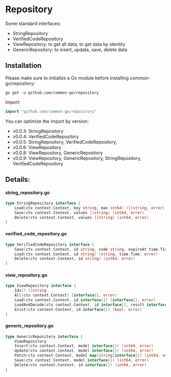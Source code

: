 # Repository
Some standard interfaces:
- StringRepository
- VerifiedCodeRepository
- ViewRepository: to get all data, to get data by identity
- GenericRepository: to insert, update, save, delete data

## Installation

Please make sure to initialize a Go module before installing common-go/repository:

```shell
go get -u github.com/common-go/repository
```

Import:

```go
import "github.com/common-go/repository"
```

You can optimize the import by version:
- v0.0.3: StringRepository
- v0.0.4: VerifiedCodeRepository
- v0.0.5: StringRepository, VerifiedCodeRepository, 
- v0.0.6: ViewRepository
- v0.0.8: ViewRepository, GenericRepository
- v0.0.9: ViewRepository, GenericRepository, StringRepository, VerifiedCodeRepository

## Details:
#### string_repository.go
```go
type StringRepository interface {
	Load(ctx context.Context, key string, max int64) ([]string, error)
	Save(ctx context.Context, values []string) (int64, error)
	Delete(ctx context.Context, values []string) (int64, error)
}
```

#### verified_code_repository.go
```go
type VerifiedCodeRepository interface {
	Save(ctx context.Context, id string, code string, expireAt time.Time) (int64, error)
	Load(ctx context.Context, id string) (string, time.Time, error)
	Delete(ctx context.Context, id string) (int64, error)
}
```

#### view_repository.go
```go
type ViewRepository interface {
	Ids() []string
	All(ctx context.Context) (interface{}, error)
	Load(ctx context.Context, id interface{}) (interface{}, error)
	LoadAndDecode(ctx context.Context, id interface{}, result interface{}) (bool, error)
	Exist(ctx context.Context, id interface{}) (bool, error)
}
```

#### generic_repository.go
```go
type GenericRepository interface {
	ViewRepository
	Insert(ctx context.Context, model interface{}) (int64, error)
	Update(ctx context.Context, model interface{}) (int64, error)
	Patch(ctx context.Context, model map[string]interface{}) (int64, error)
	Save(ctx context.Context, model interface{}) (int64, error)
	Delete(ctx context.Context, id interface{}) (int64, error)
}
```

